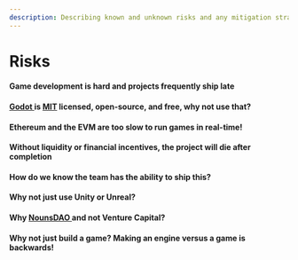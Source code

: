 ```yaml
---
description: Describing known and unknown risks and any mitigation strategies.
---
```


# Risks

#### Game development is hard and projects frequently ship late

#### [Godot ](https://godotengine.org/)is [MIT](https://opensource.org/licenses/MIT) licensed, open-source, and free, why not use that?

#### Ethereum and the EVM are too slow to run games in real-time!

#### Without liquidity or financial incentives, the project will die after completion

#### How do we know the team has the ability to ship this?

#### Why not just use Unity or Unreal?

#### Why [NounsDAO ](https://nouns.wtf/)and not Venture Capital?

#### Why not just build a game? Making an engine versus a game is backwards!

